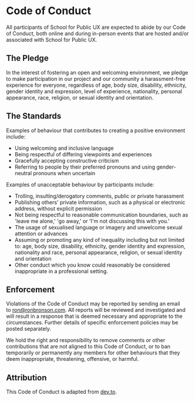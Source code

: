 Code of Conduct
===============

All participants of School for Public UX are expected to abide by our Code of Conduct, both online and during in-person events that are hosted and/or associated with School for Public UX.

The Pledge
----------

In the interest of fostering an open and welcoming environment, we pledge to make participation in our project and our community a harassment-free experience for everyone, regardless of age, body size, disability, ethnicity, gender identity and expression, level of experience, nationality, personal appearance, race, religion, or sexual identity and orientation.

The Standards
-------------

Examples of behaviour that contributes to creating a positive environment include:

-   Using welcoming and inclusive language
-   Being respectful of differing viewpoints and experiences
-   Gracefully accepting constructive criticism
-   Referring to people by their preferred pronouns and using gender-neutral pronouns when uncertain

Examples of unacceptable behaviour by participants include:

-   Trolling, insulting/derogatory comments, public or private harassment
-   Publishing others' private information, such as a physical or electronic address, without explicit permission
-   Not being respectful to reasonable communication boundaries, such as 'leave me alone,' 'go away,' or 'I'm not discussing this with you.'
-   The usage of sexualised language or imagery and unwelcome sexual attention or advances
-   Assuming or promoting any kind of inequality including but not limited to: age, body size, disability, ethnicity, gender identity and expression, nationality and race, personal appearance, religion, or sexual identity and orientation
-   Other conduct which you know could reasonably be considered inappropriate in a professional setting.

Enforcement
-----------

Violations of the Code of Conduct may be reported by sending an email to <ron@ronbronson.com>. All reports will be reviewed and investigated and will result in a response that is deemed necessary and appropriate to the circumstances. Further details of specific enforcement policies may be posted separately.

We hold the right and responsibility to remove comments or other contributions that are not aligned to this Code of Conduct, or to ban temporarily or permanently any members for other behaviours that they deem inappropriate, threatening, offensive, or harmful.

Attribution
-----------

This Code of Conduct is adapted from [dev.to](https://dev.to/code-of-conduct).
